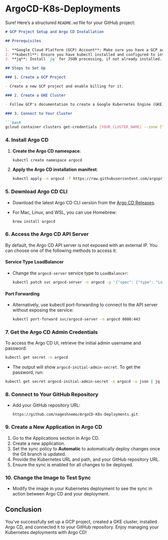 # ArgoCD-K8s-Deployments

Sure! Here’s a structured `README.md` file for your GitHub project:

```markdown
# GCP Project Setup and Argo CD Installation

## Prerequisites

1. **Google Cloud Platform (GCP) Account**: Make sure you have a GCP account.
2. **kubectl**: Ensure you have kubectl installed and configured to interact with your GKE cluster.
3. **jq**: Install `jq` for JSON processing, if not already installed.

## Steps to Set Up

### 1. Create a GCP Project

- Create a new GCP project and enable billing for it.

### 2. Create a GKE Cluster

- Follow GCP's documentation to create a Google Kubernetes Engine (GKE) cluster within your project.

### 3. Connect to Your Cluster

```bash
gcloud container clusters get-credentials [YOUR_CLUSTER_NAME] --zone [YOUR_ZONE] --project [YOUR_PROJECT_ID]
```

### 4. Install Argo CD

1. **Create the Argo CD namespace**:

    ```bash
    kubectl create namespace argocd
    ```

2. **Apply the Argo CD installation manifest**:

    ```bash
    kubectl apply -n argocd -f https://raw.githubusercontent.com/argoproj/argo-cd/stable/manifests/install.yaml
    ```

### 5. Download Argo CD CLI

- Download the latest Argo CD CLI version from the [Argo CD Releases](https://github.com/argoproj/argo-cd/releases/latest).

- For Mac, Linux, and WSL, you can use Homebrew:

    ```bash
    brew install argocd
    ```

### 6. Access the Argo CD API Server

By default, the Argo CD API server is not exposed with an external IP. You can choose one of the following methods to access it:

#### Service Type LoadBalancer

- Change the `argocd-server` service type to `LoadBalancer`:

    ```bash
    kubectl patch svc argocd-server -n argocd -p '{"spec": {"type": "LoadBalancer"}}'
    ```

#### Port Forwarding

- Alternatively, use kubectl port-forwarding to connect to the API server without exposing the service:

    ```bash
    kubectl port-forward svc/argocd-server -n argocd 8080:443
    ```

### 7. Get the Argo CD Admin Credentials

To access the Argo CD UI, retrieve the initial admin username and password:

```bash
kubectl get secret -n argocd
```

- The output will show `argocd-initial-admin-secret`. To get the password, run:

```bash
kubectl get secret argocd-initial-admin-secret -n argocd -o json | jq -r .data.password | base64 --decode
```

### 8. Connect to Your GitHub Repository

- Add your GitHub repository URL:

    ```
    https://github.com/nageshnemo/ArgoCD-K8s-Deployments.git
    ```

### 9. Create a New Application in Argo CD

1. Go to the Applications section in Argo CD.
2. Create a new application.
3. Set the sync policy to **Automatic** to automatically deploy changes once the Git branch is updated.
4. Provide the Kubernetes URL and path, and your GitHub repository URL.
5. Ensure the sync is enabled for all changes to be deployed.

### 10. Change the Image to Test Sync

- Modify the image in your Kubernetes deployment to see the sync in action between Argo CD and your deployment.

## Conclusion

You’ve successfully set up a GCP project, created a GKE cluster, installed Argo CD, and connected it to your GitHub repository. Enjoy managing your Kubernetes deployments with Argo CD!
```

